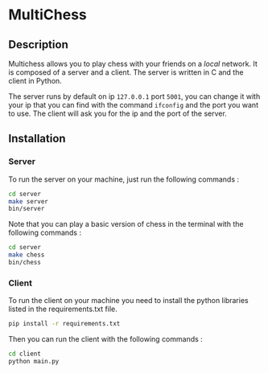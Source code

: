 # MultiChess
## Description
Multichess allows you to play chess with your friends on a *local* network. It is composed of a server and a client. The server is written in C and the client in Python.

The server runs by default on ip `127.0.0.1` port `5001`, you can change it with your ip that you can find with the command `ifconfig` and the port you want to use. The client will ask you for the ip and the port of the server. 

## Installation
### Server
To run the server on your machine, just run the following commands :
```bash
cd server
make server
bin/server
```
Note that you can play a basic version of chess in the terminal with the following commands :
```bash
cd server
make chess
bin/chess
```

### Client
To run the client on your machine you need to install the python libraries listed in the requirements.txt file.
```bash
pip install -r requirements.txt
```
Then you can run the client with the following commands :
```bash
cd client
python main.py
```

